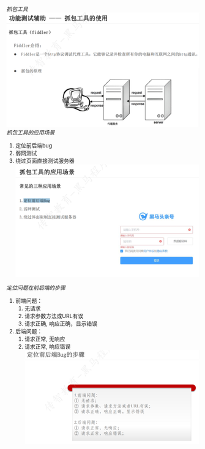 *抓包工具*
![img_6.png](img_6.png)
*抓包工具的应用场景*
1. 定位前后端bug
2. 弱网测试
3. 绕过页面直接测试服务器
![img_7.png](img_7.png)

*定位问题在前后端的步骤*
1. 前端问题：
   1. 无请求
   2. 请求参数方法或URL有误
   3. 请求正确, 响应正确，显示错误
2. 后端问题：
   1. 请求正常, 无响应
   2. 请求正常, 响应错误
![img_8.png](img_8.png)